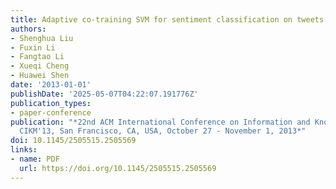 ```yaml
---
title: Adaptive co-training SVM for sentiment classification on tweets
authors:
- Shenghua Liu
- Fuxin Li
- Fangtao Li
- Xueqi Cheng
- Huawei Shen
date: '2013-01-01'
publishDate: '2025-05-07T04:22:07.191776Z'
publication_types:
- paper-conference
publication: "*22nd ACM International Conference on Information and Knowledge Management,
  CIKM'13, San Francisco, CA, USA, October 27 - November 1, 2013*"
doi: 10.1145/2505515.2505569
links:
- name: PDF
  url: https://doi.org/10.1145/2505515.2505569
---
```

